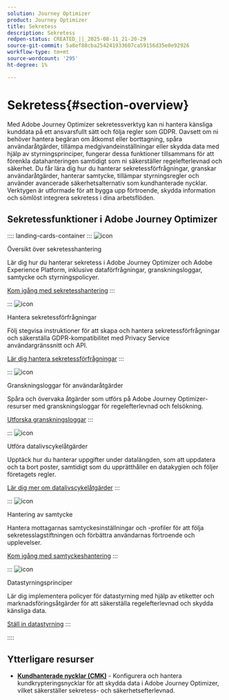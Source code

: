 ```yaml
---
solution: Journey Optimizer
product: Journey Optimizer
title: Sekretess
description: Sekretess
redpen-status: CREATED_||_2025-08-11_21-20-29
source-git-commit: 5a8ef88cba254241933607ca59156d35e0e92926
workflow-type: tm+mt
source-wordcount: '295'
ht-degree: 1%

---
```



# Sekretess{#section-overview}

Med Adobe Journey Optimizer sekretessverktyg kan ni hantera känsliga kunddata på ett ansvarsfullt sätt och följa regler som GDPR. Oavsett om ni behöver hantera begäran om åtkomst eller borttagning, spåra användaråtgärder, tillämpa medgivandeinställningar eller skydda data med hjälp av styrningsprinciper, fungerar dessa funktioner tillsammans för att förenkla datahanteringen samtidigt som ni säkerställer regelefterlevnad och säkerhet. Du får lära dig hur du hanterar sekretessförfrågningar, granskar användaråtgärder, hanterar samtycke, tillämpar styrningsregler och använder avancerade säkerhetsalternativ som kundhanterade nycklar. Verktygen är utformade för att bygga upp förtroende, skydda information och sömlöst integrera sekretess i dina arbetsflöden.

## Sekretessfunktioner i Adobe Journey Optimizer

:::: landing-cards-container
:::
![icon](https://cdn.experienceleague.adobe.com/icons/book.svg)

Översikt över sekretesshantering

Lär dig hur du hanterar sekretess i Adobe Journey Optimizer och Adobe Experience Platform, inklusive dataförfrågningar, granskningsloggar, samtycke och styrningspolicyer.

[Kom igång med sekretesshantering](../using/privacy/get-started-privacy.md)
:::

:::
![icon](https://cdn.experienceleague.adobe.com/icons/circle-play.svg)

Hantera sekretessförfrågningar

Följ stegvisa instruktioner för att skapa och hantera sekretessförfrågningar och säkerställa GDPR-kompatibilitet med Privacy Service användargränssnitt och API.

[Lär dig hantera sekretessförfrågningar](../using/privacy/requests.md)
:::

:::
![icon](https://cdn.experienceleague.adobe.com/icons/list-check.svg)

Granskningsloggar för användaråtgärder

Spåra och övervaka åtgärder som utförs på Adobe Journey Optimizer-resurser med granskningsloggar för regelefterlevnad och felsökning.

[Utforska granskningsloggar](../using/privacy/audit-logs.md)
:::

:::
![icon](https://cdn.experienceleague.adobe.com/icons/screwdriver-wrench.svg)

Utföra datalivscykelåtgärder

Upptäck hur du hanterar uppgifter under datalängden, som att uppdatera och ta bort poster, samtidigt som du upprätthåller en datakygien och följer företagets regler.

[Lär dig mer om datalivscykelåtgärder](../using/privacy/data-hygiene.md)
:::

:::
![icon](https://cdn.experienceleague.adobe.com/icons/bullseye.svg)

Hantering av samtycke

Hantera mottagarnas samtyckesinställningar och -profiler för att följa sekretesslagstiftningen och förbättra användarnas förtroende och upplevelser.

[Kom igång med samtyckeshantering](consent-landing-page.md)
:::

:::
![icon](https://cdn.experienceleague.adobe.com/icons/shield-halved.svg)

Datastyrningsprinciper

Lär dig implementera policyer för datastyrning med hjälp av etiketter och marknadsföringsåtgärder för att säkerställa regelefterlevnad och skydda känsliga data.

[Ställ in datastyrning](../using/action/action-privacy.md)
:::

::::


## Ytterligare resurser

- **[Kundhanterade nycklar (CMK)](../using/privacy/cmk.md)** - Konfigurera och hantera kundkrypteringsnycklar för att skydda data i Adobe Journey Optimizer, vilket säkerställer sekretess- och säkerhetsefterlevnad.
